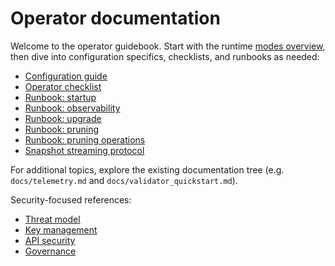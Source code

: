 # Operator documentation

Welcome to the operator guidebook. Start with the runtime [modes overview](modes.md), then dive into
configuration specifics, checklists, and runbooks as needed:

- [Configuration guide](configuration.md)
- [Operator checklist](checklists/operator.md)
- [Runbook: startup](runbooks/startup.md)
- [Runbook: observability](runbooks/observability.md)
- [Runbook: upgrade](runbooks/upgrade.md)
- [Runbook: pruning](runbooks/pruning.md)
- [Runbook: pruning operations](runbooks/pruning_operations.md)
- [Snapshot streaming protocol](network/snapshots.md)

For additional topics, explore the existing documentation tree (e.g. `docs/telemetry.md` and
`docs/validator_quickstart.md`).

Security-focused references:

- [Threat model](THREAT_MODEL.md)
- [Key management](KEY_MANAGEMENT.md)
- [API security](API_SECURITY.md)
- [Governance](GOVERNANCE.md)

